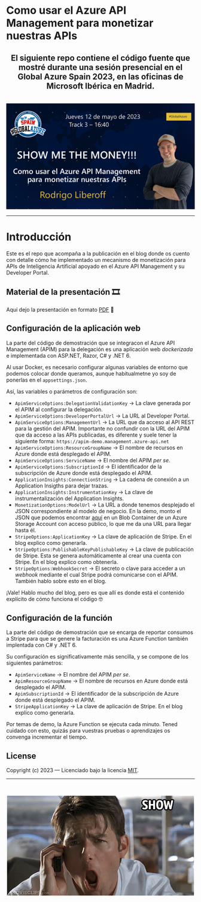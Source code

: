 # Como usar el Azure API Management para monetizar nuestras APIs
<p align="center">
<center>
<h2>El siguiente repo contiene el código fuente que mostré durante una sesión presencial en el Global Azure Spain 2023, en las oficinas de Microsoft Ibérica en Madrid.</h2>
</center>
<br/>
  <img src="media/banner.png" />
</p>

----------
# Introducción

Este es el repo que acompaña a la publicación en el blog donde os cuento con detalle cómo he implementado un mecanismo de monetización para APIs de Inteligencia Artificial apoyado en el Azure API Management y su Developer Portal.

## Material de la presentación 🎞️

Aquí dejo la presentación en formato [PDF](media/Global%20Azure%202023%20-%20Monetizaci%C3%B3n%20con%20Azure%20API%20Management.pdf) 📕

## Configuración de la aplicación web

La parte del código de demostración que se integracon el Azure API Management (APIM) para la delegación es una aplicación web *dockerizada* e implementada con ASP.NET, Razor, C# y .NET 6.

Al usar Docker, es necesario configurar algunas variables de entorno que podemos colocar donde queramos, aunque habitualmetne yo soy de ponerlas en el `appsettings.json`.

Así, las variables o parámetros de configuración son:

- `ApimServiceOptions:DelegationValidationKey` → La clave generada por el APIM al configurar la delegación.
- `ApimServiceOptions:DeveloperPortalUrl` → La URL al Developer Portal.
- `ApimServiceOptions:ManagementUrl` → La URL que da acceso al API REST para la gestión del APIM. Importante no confundir con la URL del APIM que da acceso a las APIs publicadas, es diferente y suele tener la siguiente forma: `https://apim-demo.management.azure-api.net`
- `ApimServiceOptions:ResourceGroupName` → El nombre de recursos en Azure donde está desplegado el APIM.
- `ApimServiceOptions:ServiceName` → El nombre del APIM *per se*.
- `ApimServiceOptions:SubscriptionId` → El identificador de la subscripción de Azure donde está desplegado el APIM.
- `ApplicationInsights:ConnectionString` → La cadena de conexión a un Application Insigths para dejar trazas.
- `ApplicationInsights:InstrumentationKey` → La clave de instrumentalización del Application Insights.
- `MonetizationOptions:ModelUrl` → La URL a donde tenemos desplejado el JSON correspondiente al modelo de negocio. En la demo, monto el JSON que podemos encontrar [aquí](businessModel/monetizationModels.json) en un Blob Container de un Azure Storage Account con acceso público, lo que me da una URL para llegar hasta él.
- `StripeOptions:ApplicationKey` → La clave de aplicación de Stripe. En el blog explico como generarla.
- `StripeOptions:PublishableKeyPublishableKey` → La clave de publicación de Stripe. Esta se genera automáticamente al crear una cuenta con Stripe. En el blog explico como obtenerla.
- `StripeOptions:WebhookSecret` → El secreto o clave para acceder a un *webhook* mediante el cual Stripe podrá comunicarse con el APIM. También hablo sobre esto en el blog.

¡Vale! Hablo mucho del blog, pero es que allí es donde está el contenido explícito de cómo funciona el código 🤓

## Configuración de la función

La parte del código de demostración que se encarga de reportar consumos a Stripe para que se genere la facturación es una Azure Function también implentada con C# y .NET 6.

Su configuración es significativamente más sencilla, y se compone de los siguientes parámetros:

- `ApimServiceName` → El nombre del APIM *per se*.
- `ApimResourceGroupName` → El nombre de recursos en Azure donde está desplegado el APIM.
- `ApimSubscriptionId` → El identificador de la subscripción de Azure donde está desplegado el APIM.
- `StripeApplicationKey` → La clave de aplicación de Stripe. En el blog explico como generarla.

Por temas de demo, la Azure Function se ejecuta cada minuto. Tened cuidado con esto, quizás para vuestras pruebas o aprendizajes os convenga incrementar el tiempo.

## License

Copyright (c) 2023 — Licenciado bajo la licencia [MIT](LICENSE.txt).

----------
<br/>
<p align="center">
  <img src="media/show-me-the-money-gif.gif" />
</p>